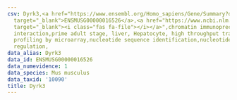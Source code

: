 ```yaml
---
csv: Dyrk3,<a href="https://www.ensembl.org/Homo_sapiens/Gene/Summary?db=core;g=ENSMUSG00000016526"
  target="_blank">ENSMUSG00000016526</a>,<a href="https://www.ncbi.nlm.nih.gov/pubmed/23834426"
  target="_blank"><i class="fas fa-file"></i></a>",chromatin immunoprecipitation assay,direct
  interaction,prime adult stage, liver, Hepatocyte, high throughput transcription
  profiling by microarray,nucleotide sequence identification,nucleotide sequence identification,transcriptional
  regulation,
data_alias: Dyrk3
data_id: ENSMUSG00000016526
data_numevidence: 1
data_species: Mus musculus
data_taxid: '10090'
title: Dyrk3
---
```


